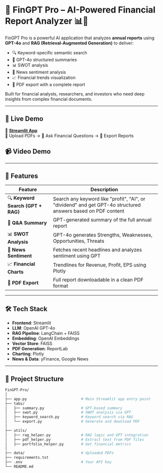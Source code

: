 # 💼 FinGPT Pro – AI-Powered Financial Report Analyzer 📊🧠

FinGPT Pro is a powerful AI application that analyzes **annual reports** using **GPT-4o** and **RAG (Retrieval-Augmented Generation)** to deliver:

- 🔍 Keyword-specific semantic search
- 🧠 GPT-4o structured summaries
- 📊 SWOT analysis
- 📰 News sentiment analysis
- 📈 Financial trends visualization
- 📄 PDF export with a complete report

Built for financial analysts, researchers, and investors who need deep insights from complex financial documents.

---

## 🚀 Live Demo

🔗 **[Streamlit App]([https://fingpt-pro.streamlit.app](https://fingpt-pro-fpjj53nvp44pemdbygfn7a.streamlit.app/))**  
📂 Upload PDFs → 🧠 Ask Financial Questions → 📄 Export Reports

## 📹 Video Demo

---

## 📌 Features

| Feature                     | Description |
|----------------------------|-------------|
| 🔍 **Keyword Search (GPT + RAG)** | Search any keyword like "profit", "AI", or "dividend" and get GPT-4o structured answers based on PDF content |
| 🧠 **Q&A Summary**           | GPT-generated summary of the full annual report |
| 📊 **SWOT Analysis**         | GPT-4o generates Strengths, Weaknesses, Opportunities, Threats |
| 📰 **News Sentiment**        | Fetches recent headlines and analyzes sentiment using GPT |
| 📈 **Financial Charts**      | Trendlines for Revenue, Profit, EPS using Plotly |
| 📄 **PDF Export**            | Full report downloadable in a clean PDF format |

---

## 🛠️ Tech Stack

- **Frontend**: Streamlit
- **LLM**: OpenAI GPT-4o
- **RAG Pipeline**: LangChain + FAISS
- **Embedding**: OpenAI Embeddings
- **Vector Store**: FAISS
- **PDF Generation**: ReportLab
- **Charting**: Plotly
- **News & Data**: yFinance, Google News

---

## 📂 Project Structure

```bash
FinGPT-Pro/
│
├── app.py                         # Main Streamlit app entry point
├── tabs/
│   ├── summary.py                 # GPT-based summary
│   ├── swot.py                    # SWOT analysis via GPT
│   ├── keyword_search.py          # Keyword search via RAG
│   └── export.py                  # Generate and download PDF
│
├── utils/
│   ├── rag_helper.py              # RAG logic and GPT integration
│   ├── pdf_helper.py              # Extract text from PDF files
│   ├── portfolio_helper.py        # Get financial metrics
│
├── data/                          # Uploaded PDFs
├── requirements.txt
├── .env                           # Your API key
└── README.md
